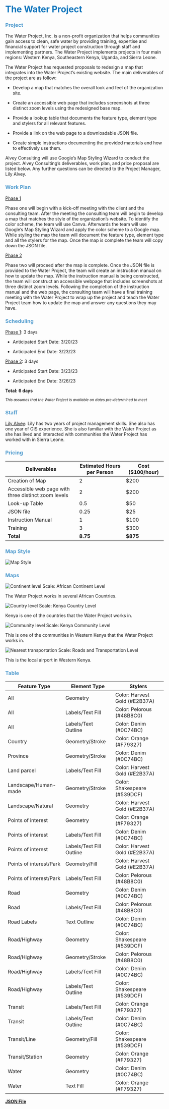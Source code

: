 <style>
H1{color:#0C74BC !important;}
H3{color:#539DCF !important;}
</style>

# The Water Project

### Project

The Water Project, Inc. is a non-profit organization that helps communities gain access to clean, safe water by providing training, expertise and financial support for water project construction through staff and implementing partners. The Water Project implements projects in four main regions: Western Kenya, Southeastern Kenya, Uganda, and Sierra Leone. 

The Water Project has requested proposals to redesign a map that integrates into the Water Project’s existing website. The main deliverables of the project are as follow:
  * Develop a map that matches the overall look and feel of the organization site.
    
  * Create an accessible web page that includes screenshots at three distinct zoom levels using the redesigned base map.
  
  * Provide a lookup table that documents the feature type, element type and stylers for all relevant features. 
  
  * Provide a link on the web page to a downloadable JSON file. 
  
  * Create simple instructions documenting the provided materials and how to effectively use them.

Alvey Consulting will use Google’s Map Styling Wizard to conduct the project. Alvey Consulting’s deliverables, work plan, and price proposal are listed below. Any further questions can be directed to the Project Manager, Lily Alvey.

### Work Plan

<ins>Phase 1</ins>

Phase one will begin with a kick-off meeting with the client and the consulting team. After the meeting the consulting team will begin to develop a map that matches the style of the organization’s website. To identify the color scheme, the team will use Canva. Afterwards the team will use Google’s Map Styling Wizard and apply the color scheme to a Google map. While styling the map the team will document the feature type, element type and all the stylers for the map. Once the map is complete the team will copy down the JSON file. 

<ins>Phase 2</ins>

Phase two will proceed after the map is complete. Once the JSON file is provided to the Water Project, the team will create an instruction manual on how to update the map. While the instruction manual is being constructed, the team will construct an accessible webpage that includes screenshots at three distinct zoom levels. Following the completion of the instruction manual and the web page, the consulting team will have a final training meeting with the Water Project to wrap up the project and teach the Water Project team how to update the map and answer any questions they may have. 


### Scheduling 

<ins>Phase 1</ins>: 3 days

 * Anticipated Start Date: 3/20/23

 * Anticipated End Date: 3/23/23

<ins>Phase 2</ins>: 3 days

 * Anticipated Start Date: 3/23/23

* Anticipated End Date: 3/26/23

**Total: 6 days**

<sub>*This assumes that the Water Project is available on dates pre-determined to meet*</sub>

### Staff

<ins>Lily Alvey</ins>: Lily has two years of project management skills. She also has one year of GIS experience. She is also familiar with the Water Project as she has lived and interacted with communities the Water Project has worked with in Sierra Leone.

### Pricing

| Deliverables | Estimated Hours per Person | Cost ($100/hour)|
| --- | --- | --- |
| Creation of Map  | 2 | $200 |
| Accessible web page with three distinct zoom levels  | 2 | $200 |
| Look-up Table  | 0.5 | $50 |
| JSON file  | 0.25 | $25 |
| Instruction Manual  | 1 | $100 |
| Training  | 3 | $300 |
| **Total**  | **8.75** | **$875** |

### Map Style

![Map Style](https://user-images.githubusercontent.com/122820427/227745461-78c7a760-3156-4cfb-a362-31fd0dfc275a.PNG)

### Maps

![Continent level](https://user-images.githubusercontent.com/122820427/227757912-8bfde3e0-264d-4dea-9d7e-4b2a2111fa4d.PNG)
Scale: African Continent Level

The Water Project works in several African Countries.

![Country level](https://user-images.githubusercontent.com/122820427/227757956-9d156ccd-f46e-4f89-83e0-92b4bc2e6e39.PNG)
Scale: Kenya Country Level

Kenya is one of the countries that the Water Project works in.

![Community level](https://user-images.githubusercontent.com/122820427/227758013-a3f02b55-573b-4484-a1cd-2ddc37bc623a.PNG)
Scale: Kenya Community Level

This is one of the communities in Western Kenya that the Water Project works in.

![Nearest transportation](https://user-images.githubusercontent.com/122820427/227757599-ce49b1a9-bd58-4c97-b5d8-a360277eeef4.PNG)
Scale: Roads and Transportation Level

This is the local airport in Western Kenya.

### Table

| Feature Type | Element Type | Stylers |
| --- | --- | --- |
| All |	Geometry |	Color: Harvest Gold (#E2B37A) |
| All	|Labels/Text Fill | Color: Pelorous (#48B8C0) |
| All |	Labels/Text Outline |	Color: Denim (#0C74BC) |
| Country |	Geometry/Stroke |	Color: Orange (#F79327) |
| Province |	Geometry/Stroke |	Color: Denim (#0C74BC) |
| Land parcel |	Labels/Text Fill |	Color: Harvest Gold (#E2B37A) |
| Landscape/Human-made |	Geometry/Stroke |	Color: Shakespeare (#539DCF)  |
| Landscape/Natural |	Geometry |	Color: Harvest Gold (#E2B37A) |
| Points of interest |	Geometry |	Color: Orange (#F79327) |
| Points of interest |	Labels/Text Fill |	Color: Denim (#0C74BC) |
| Points of interest | Labels/Text Fill Outline |	Color: Harvest Gold (#E2B37A) |
| Points of interest/Park |	Geometry/Fill |	Color: Harvest Gold (#E2B37A) |
| Points of interest/Park |	Labels/Text Fill |	Color: Pelorous (#48B8C0) |
| Road |	Geometry |	Color: Denim (#0C74BC) |
| Road	| Labels/Text Fill |	Color: Pelorous (#48B8C0) |
| Road	Labels | Text Outline |	Color: Denim (#0C74BC) |
| Road/Highway |	Geometry	| Color: Shakespeare (#539DCF) |
| Road/Highway |	Geometry/Stroke |	Color: Pelorous (#48B8C0) |
| Road/Highway |	Labels/Text Fill |	Color: Denim (#0C74BC) |
| Road/Highway |	Labels/Text Outline |	Color: Shakespeare (#539DCF) |
| Transit |	Labels/Text Fill |	Color: Orange (#F79327) |
| Transit | Labels/Text Outline |	Color: Denim (#0C74BC) |
| Transit/Line |	Geometry/Fill |	Color: Shakespeare (#539DCF) |
| Transit/Station |	Geometry |	Color: Orange (#F79327) |
| Water	| Geometry |	Color: Denim (#0C74BC) |
| Water |Text Fill |	Color: Orange (#F79327) |


**[JSON File](WaterProjectFile)**
